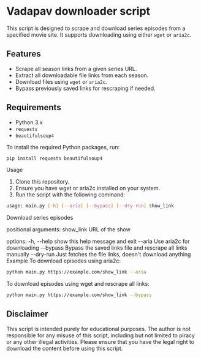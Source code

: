 # Vadapav downloader script

This script is designed to scrape and download series episodes from a specified movie site. It supports downloading using either `wget` or `aria2c`.

## Features

- Scrape all season links from a given series URL.
- Extract all downloadable file links from each season.
- Download files using `wget` or `aria2c`.
- Bypass previously saved links for rescraping if needed.

## Requirements

- Python 3.x
- `requests`
- `beautifulsoup4`

To install the required Python packages, run:
```sh
pip install requests beautifulsoup4
```

Usage
1. Clone this repository.
2. Ensure you have wget or aria2c installed on your system.
3. Run the script with the following command:

```sh
usage: main.py [-h] [--aria] [--bypass] [--dry-run] show_link
```
Download series episodes

positional arguments:
  show_link   URL of the show

options:
  -h, --help  show this help message and exit
  --aria      Use aria2c for downloading
  --bypass    Bypass the saved links file and rescrape all links manually
  --dry-run   Just fetches the file links, doesn't download anything
Example
To download episodes using aria2c:

```sh
python main.py https://example.com/show_link --aria
```

To download episodes using wget and rescrape all links:

```sh
python main.py https://example.com/show_link --bypass
```

## Disclaimer
This script is intended purely for educational purposes. The author is not responsible for any misuse of this script, including but not limited to piracy or any other illegal activities. Please ensure that you have the legal right to download the content before using this script.


